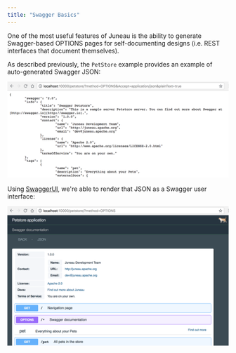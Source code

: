 ```yaml
---
title: "Swagger Basics"
---
```


One of the most useful features of Juneau is the ability to generate Swagger-based OPTIONS pages for self-documenting
designs (i.e.
REST interfaces that document themselves).

As described previously, the `PetStore` example provides an example of auto-generated Swagger JSON:

![Swagger JSON](/img/doc-files/jrs.Swagger.1.png)

Using [SwaggerUI]({{API_DOCS}}/org/apache/juneau/dto/swagger/ui/SwaggerUI.html), we're able to render that JSON as a
Swagger user interface:

![Swagger UI](/img/doc-files/jrs.Swagger.2.png)
